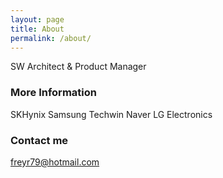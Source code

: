```yaml
---
layout: page
title: About
permalink: /about/
---
```


SW Architect & Product Manager

### More Information

SKHynix
Samsung Techwin
Naver
LG Electronics

### Contact me

[freyr79@hotmail.com](mailto:freyr79@hotmail.com)